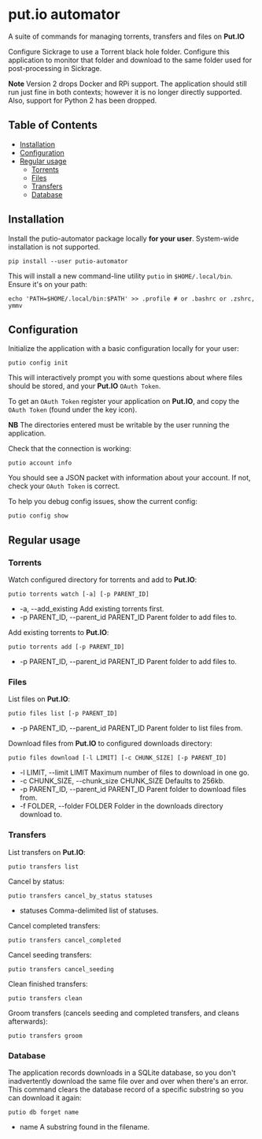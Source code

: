 # put.io automator

A suite of commands for managing torrents, transfers and files on **Put.IO**

Configure Sickrage to use a Torrent black hole folder. Configure this application to
monitor that folder and download to the same folder used for post-processing in Sickrage.

**Note** Version 2 drops Docker and RPi support. The application should still run just fine in both contexts; however it is no longer directly supported. Also, support for Python 2 has been dropped.

## Table of Contents

<!-- toc -->

* [Installation](#installation)
* [Configuration](#configuration)
* [Regular usage](#regular-usage)
  * [Torrents](#torrents)
  * [Files](#files)
  * [Transfers](#transfers)
  * [Database](#database)

<!-- toc stop -->

## Installation

Install the putio-automator package locally **for your user**. System-wide installation is not supported.

    pip install --user putio-automator

This will install a new command-line utility `putio` in `$HOME/.local/bin`. Ensure it's on your path:

    echo 'PATH=$HOME/.local/bin:$PATH' >> .profile # or .bashrc or .zshrc, ymmv

## Configuration

Initialize the application with a basic configuration locally for your user:

    putio config init

This will interactively prompt you with some questions about where files should be stored, and your **Put.IO** `OAuth Token`.

To get an `OAuth Token` register your application on **Put.IO**, and copy the `OAuth Token` (found under the key icon).

**NB** The directories entered must be writable by the user running the application.

Check that the connection is working:

    putio account info

You should see a JSON packet with information about your account. If not, check your `OAuth Token` is correct.

To help you debug config issues, show the current config:

    putio config show

## Regular usage

### Torrents

Watch configured directory for torrents and add to **Put.IO**:

    putio torrents watch [-a] [-p PARENT_ID]

* -a, --add_existing
  Add existing torrents first.
* -p PARENT_ID, --parent_id PARENT_ID
  Parent folder to add files to.

Add existing torrents to **Put.IO**:

    putio torrents add [-p PARENT_ID]

* -p PARENT_ID, --parent_id PARENT_ID
  Parent folder to add files to.

### Files

List files on **Put.IO**:

    putio files list [-p PARENT_ID]

* -p PARENT_ID, --parent_id PARENT_ID
  Parent folder to list files from.

Download files from **Put.IO** to configured downloads directory:

    putio files download [-l LIMIT] [-c CHUNK_SIZE] [-p PARENT_ID]

* -l LIMIT, --limit LIMIT
  Maximum number of files to download in one go.
* -c CHUNK_SIZE, --chunk_size CHUNK_SIZE
  Defaults to 256kb.
* -p PARENT_ID, --parent_id PARENT_ID
  Parent folder to download files from.
* -f FOLDER, --folder FOLDER
  Folder in the downloads directory download to.

### Transfers

List transfers on **Put.IO**:

    putio transfers list

Cancel by status:

    putio transfers cancel_by_status statuses

* statuses
  Comma-delimited list of statuses.

Cancel completed transfers:

    putio transfers cancel_completed

Cancel seeding transfers:

    putio transfers cancel_seeding

Clean finished transfers:

    putio transfers clean

Groom transfers (cancels seeding and completed transfers, and cleans afterwards):

    putio transfers groom

### Database

The application records downloads in a SQLite database, so you don't inadvertently download the same file over and over when there's an error. This command clears the database record of a specific substring so you can download it again:

    putio db forget name

* name
  A substring found in the filename.

